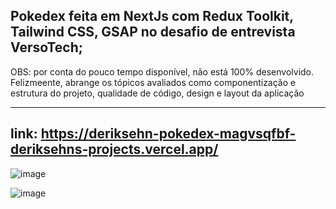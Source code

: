 Pokedex feita em NextJs com Redux Toolkit, Tailwind CSS, GSAP no desafio de entrevista VersoTech;
---
OBS: por conta do pouco tempo disponível, não está 100% desenvolvido. Felizmeente, abrange os tópicos avaliados como componentização e estrutura do projeto, qualidade de código, design e layout da aplicação

---
link: https://deriksehn-pokedex-magvsqfbf-deriksehns-projects.vercel.app/
---

![image](https://github.com/DerikSehn/next-app-template/assets/120342920/26975469-4627-4644-bfbe-71261c1240ae)

![image](https://github.com/DerikSehn/next-app-template/assets/120342920/72b409c8-fef1-480a-a2be-6314522de5b4)
